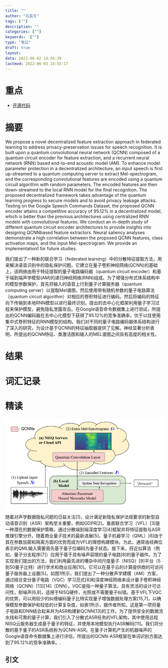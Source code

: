 ```yaml
---
title: ""
author: "石昌文"
tags: [""]
description: ""
categories: [""]
keywords:  [""]
type: "笔记"
draft: true
layout: 
data: 2022-06-02 14:56:39
lastmod: 2022-06-03 14:55:17
---
```


# 重点

- [开源代码](https://github.com/huckiyang/QuantumSpeech-QCNN)

# 摘要

We propose a novel decentralized feature extraction approach in federated learning to address privacy-preservation issues for speech recognition. It is built upon a quantum convolutional neural network (QCNN) composed of a quantum circuit encoder for feature extraction, and a recurrent neural network (RNN) based end-to-end acoustic model (AM). To enhance model parameter protection in a decentralized architecture, an input speech is first up-streamed to a quantum computing server to extract Mel-spectrogram, and the corresponding convolutional features are encoded using a quantum circuit algorithm with random parameters. The encoded features are then down-streamed to the local RNN model for the final recognition. The proposed decentralized framework takes advantage of the quantum learning progress to secure models and to avoid privacy leakage attacks. Testing on the Google Speech Commands Dataset, the proposed QCNN encoder attains a competitive accuracy of 95.12% in a decentralized model, which is better than the previous architectures using centralized RNN models with convolutional features. We conduct an in-depth study of different quantum circuit encoder architectures to provide insights into designing QCNNbased feature extractors. Neural saliency analyses demonstrate a high correlation between the proposed QCNN features, class activation maps, and the input Mel-spectrogram. We provide an implementation1 for future studies.

我们提出了一种新的联合学习（federated learning）中的分散特征提取方法，用来解决语音识别中的隐私保护问题。它建立在量子卷积神经网络(QCNN)的基础上，该网络由用于特征提取的量子电路编码器（quantum circuit encoder）和基于端到端声学模型(AM)的递归神经网络(RNN)组成。为了增强分布式体系结构中的模型参数保护，首先将输入的语音上行到量子计算服务器（quantum computing server）以提取Mel谱图，然后使用带有随机参数的量子电路算法（quantum circuit algorithm）对相应的卷积特征进行编码。然后将编码的特征向下传输到本地RNN模型以进行最终识别。提出的去中心化框架利用量子学习过程来保护模型，避免隐私泄露攻击。在Google语音命令数据集上进行测试，所提出的QCNN编码器在去中心化模型下获得了95.12%的竞争准确率，优于以往使用集中式卷积特征的RNN模型的结构。我们对不同的量子电路编码器体系结构进行了深入的研究，为设计基于QCNN的特征抽取器提供了见解。神经显著分析表明，所提出的QCNN特征、类激活图和输入的MEL谱图之间具有高度的相关性。

# 结果

# 词汇记录

# 精读

![]({29}_Decentralizing%20Feature%20Extraction%20with%20Quantum%20Convolutional%20Neural%20Network%20for%20Automatic%20Speech%20Recognition@yangDecentralizingFeatureExtraction2021.assets/image-20220603150559.png)


随着对声学数据隐私问题的日益关注[1]，设计满足新隐私保护法规要求的新型自动语音识别（ASR）架构至关重要，例如GDPR[2]。垂直联合学习（VFL）[3]是一种潜在的数据保护策略，通过分散端到端深度学习[4]框架并将特征提取与ASR推理引擎分开。随着商业量子技术的最新进展[5]，量子机器学习（QML）[6]由于其在参数加密和隔离方面的优势而成为VFL的理想构建模块。为此，通常由经典位表示的QML输入需要首先基于量子位编码为量子状态。接下来，将近似算法（例如，量子分支程序[7]）应用于基于具有噪声容限的量子电路[8]的量子器件。为了实现我们提出的方法，我们利用最先进的嘈杂中间尺度量子（NISQ）[9]平台（5到50量子比特）进行学术和商业应用[10]。它可以在基于云的计算提供商的可访问量子服务器上设置[5]。如图1所示，我们提出了一种分散声学建模（AM）方案，通过结合变分量子电路（VQC）学习范式[6]和深度神经网络来设计量子卷积神经网络（QCNN）[13][14]（DNN）。VQC是指一种量子算法，具有灵活的设计可访问性，耐噪声[6,8]，适用于NISQ硬件，光照或不需要量子纠错。基于VFL下VQC的优势，可以用较少的纠缠编码量子比特实现量子增强数据处理方案[15,7]，以确保模型参数保护和较低的计算复杂度。如表1所示，据作者所知，这是第一项将量子电路和DNN结合起来并为ASR构建新QCNN[13]的工作。为了提供安全的数据流水线和可靠的量子计算，我们引入了分散式ASR任务的VFL架构，其中使用远程NISQ云服务器生成基于量子的特征，并使用本地模型执行ASR解码[11]。我们将分散的基于量子的ASR系统称为QCNN-ASR。在量子计算机产生的机器噪声的Google语音命令数据集上进行评估，所提出的QCNN-ASR框架在单词识别方面达到了95.12%的竞争准确率。.



## 引文
